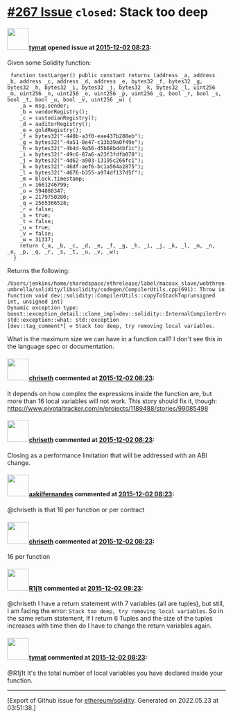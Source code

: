 # [\#267 Issue](https://github.com/ethereum/solidity/issues/267) `closed`: Stack too deep

#### <img src="https://avatars.githubusercontent.com/u/849457?u=2030e7ba87e0a14a672fec5416ab56d51dd252dc&v=4" width="50">[tymat](https://github.com/tymat) opened issue at [2015-12-02 08:23](https://github.com/ethereum/solidity/issues/267):

 Given some Solidity function:

```
 function testLarger() public constant returns (address _a, address _b, address _c, address _d, address _e, bytes32 _f, bytes32 _g, bytes32 _h, bytes32 _i, bytes32 _j, bytes32 _k, bytes32 _l, uint256 _m, uint256 _n, uint256 _o, uint256 _p, uint256 _q, bool _r, bool _s, bool _t, bool _u, bool _v, uint256 _w) {
    _a = msg.sender;
    _b = vendorRegistry();
    _c = custodianRegistry();
    _d = auditorRegistry();
    _e = goldRegistry();
    _f = bytes32("-440b-a3f0-eae437b208eb");
    _g = bytes32("-4a51-8e47-c13b39a0f49e");
    _h = bytes32("-4b4d-9a56-d5b68bd4bf1c");
    _i = bytes32("-49c6-87a6-a23f3fdfb078");
    _j = bytes32("-4d62-a903-13195c266fc1");
    _k = bytes32("-46df-aef6-bc1a564a2875");
    _l = bytes32("-4676-b355-a974df137d5f");
    _m = block.timestamp;
    _n = 1661246799;
    _o = 594888347;
    _p = 2179750280;
    _q = 2565366528;
    _r = false;
    _s = true;
    _t = false;
    _u = true;
    _v = false;
    _w = 31337;
    return (_a, _b, _c, _d, _e, _f, _g, _h, _i, _j, _k, _l, _m, _n, _o, _p, _q, _r, _s, _t, _u, _v, _w);
  }
```

Returns the following:

```
/Users/jenkins/home/sharedspace/ethrelease/label/macosx_slave/webthree-umbrella/solidity/libsolidity/codegen/CompilerUtils.cpp(691): Throw in function void dev::solidity::CompilerUtils::copyToStackTop(unsigned int, unsigned int)
Dynamic exception type: boost::exception_detail::clone_impl<dev::solidity::InternalCompilerError>
std::exception::what: std::exception
[dev::tag_comment*] = Stack too deep, try removing local variables.
```

What is the maximum size we can have in a function call?  I don't see this in the language spec or documentation.   


#### <img src="https://avatars.githubusercontent.com/u/9073706?v=4" width="50">[chriseth](https://github.com/chriseth) commented at [2015-12-02 08:23](https://github.com/ethereum/solidity/issues/267#issuecomment-161321566):

It depends on how complex the expressions inside the function are, but more than 16 local variables will not work.
This story should fix it, though: https://www.pivotaltracker.com/n/projects/1189488/stories/99085498

#### <img src="https://avatars.githubusercontent.com/u/9073706?v=4" width="50">[chriseth](https://github.com/chriseth) commented at [2015-12-02 08:23](https://github.com/ethereum/solidity/issues/267#issuecomment-165773465):

Closing as a performance limitation that will be addressed with an ABI change.

#### <img src="https://avatars.githubusercontent.com/u/1577353?u=04b67112d6f4b43f526da3cb9fd88aeb18223b22&v=4" width="50">[aakilfernandes](https://github.com/aakilfernandes) commented at [2015-12-02 08:23](https://github.com/ethereum/solidity/issues/267#issuecomment-276785542):

@chriseth is that 16 per function or per contract

#### <img src="https://avatars.githubusercontent.com/u/9073706?v=4" width="50">[chriseth](https://github.com/chriseth) commented at [2015-12-02 08:23](https://github.com/ethereum/solidity/issues/267#issuecomment-276929229):

16 per function

#### <img src="https://avatars.githubusercontent.com/u/22280243?u=93715d11d8095868bfc8ef2c61993c23f93dd5a1&v=4" width="50">[R1j1t](https://github.com/R1j1t) commented at [2015-12-02 08:23](https://github.com/ethereum/solidity/issues/267#issuecomment-283961594):

@chriseth I have a return statement with 7 variables (all are tuples), but still, I am facing the error: `Stack too deep, try removing local variables`. So in the same return statement, If I return 6 Tuples and the size of the tuples increases with time then do I have to change the return variables again.

#### <img src="https://avatars.githubusercontent.com/u/849457?u=2030e7ba87e0a14a672fec5416ab56d51dd252dc&v=4" width="50">[tymat](https://github.com/tymat) commented at [2015-12-02 08:23](https://github.com/ethereum/solidity/issues/267#issuecomment-284126628):

@R1j1t  It's the total number of local variables you have declared inside your function.


-------------------------------------------------------------------------------



[Export of Github issue for [ethereum/solidity](https://github.com/ethereum/solidity). Generated on 2022.05.23 at 03:51:38.]

